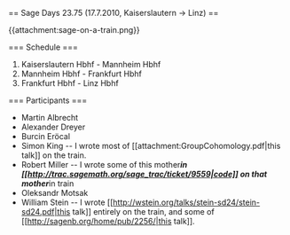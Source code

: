 == Sage Days 23.75 (17.7.2010, Kaiserslautern -> Linz) ==

{{attachment:sage-on-a-train.png}}

=== Schedule ===

 1. Kaiserslautern Hbhf - Mannheim Hbhf
 1. Mannheim Hbhf - Frankfurt Hbhf
 1. Frankfurt Hbhf - Linz Hbhf

=== Participants ===

 * Martin Albrecht
 * Alexander Dreyer
 * Burcin Eröcal
 * Simon King -- I wrote most of [[attachment:GroupCohomology.pdf|this talk]] on the train.
 * Robert Miller -- I wrote some of this mother***in [[http://trac.sagemath.org/sage_trac/ticket/9559|code]] on that mother***in train
 * Oleksandr Motsak
 * William Stein -- I wrote [[http://wstein.org/talks/stein-sd24/stein-sd24.pdf|this talk]] entirely on the train, and some of [[http://sagenb.org/home/pub/2256/|this talk]].

